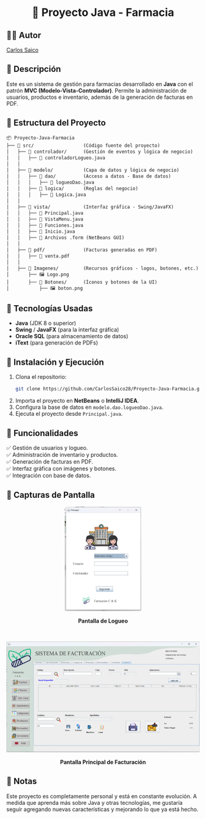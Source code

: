 <h1 align="center">📌 Proyecto Java - Farmacia</h1>

## 👨‍💻 Autor
[Carlos Saico](https://github.com/CarlosSaico28)

## 🏥 Descripción
Este es un sistema de gestión para farmacias desarrollado en **Java** con el patrón **MVC (Modelo-Vista-Controlador)**. Permite la administración de usuarios, productos e inventario, además de la generación de facturas en PDF.

## 📂 Estructura del Proyecto
```
📦 Proyecto-Java-Farmacia
├── 📂 src/                  (Código fuente del proyecto)
│   ├── 📂 controlador/      (Gestión de eventos y lógica de negocio)
│   │   ├── 📄 controladorLogueo.java
│   │
│   ├── 📂 modelo/           (Capa de datos y lógica de negocio)
│   │   ├── 📂 dao/          (Acceso a datos - Base de datos)
│   │   │   ├── 📄 logueoDao.java
│   │   ├── 📂 logica/       (Reglas del negocio)
│   │   │   ├── 📄 Logica.java
│   │
│   ├── 📂 vista/            (Interfaz gráfica - Swing/JavaFX)
│   │   ├── 📄 Principal.java
│   │   ├── 📄 VistaMenu.java
│   │   ├── 📄 Funciones.java
│   │   ├── 📄 Inicio.java
│   │   ├── 📄 Archivos .form (NetBeans GUI)
│   │
│   ├── 📂 pdf/              (Facturas generadas en PDF)
│   │   ├── 📄 venta.pdf
│   │
│   ├── 📂 Imagenes/         (Recursos gráficos - logos, botones, etc.)
│       ├── 🖼️ Logo.png
│       ├── 📂 Botones/      (Íconos y botones de la UI)
│           ├── 🖼️ boton.png
```
## 🔧 Tecnologías Usadas
- **Java** (JDK 8 o superior)
- **Swing** / **JavaFX** (para la interfaz gráfica)
- **Oracle SQL** (para almacenamiento de datos)
- **iText** (para generación de PDFs)
## 🚀 Instalación y Ejecución
1. Clona el repositorio:
   ```sh
   git clone https://github.com/CarlosSaico28/Proyecto-Java-Farmacia.git
   ```
2. Importa el proyecto en **NetBeans** o **IntelliJ IDEA**.
3. Configura la base de datos en `modelo.dao.logueoDao.java`.
4. Ejecuta el proyecto desde `Principal.java`.

## 📜 Funcionalidades
✅ Gestión de usuarios y logueo.  
✅ Administración de inventario y productos.  
✅ Generación de facturas en PDF.  
✅ Interfaz gráfica con imágenes y botones.  
✅ Integración con base de datos.

## 📸 Capturas de Pantalla
<p align="center">
  <img src="https://github.com/CarlosSaico28/imagesBraTS/blob/152bce1ce70e056db132f9e95f8e7ebaff8f91e2/Proyecto-Java-Farmacia/LogueoFarmacia.png" width="200">
</p>
<p align="center"><b>Pantalla de Logueo</b></p>
<br>
<p align="center">
  <img src="https://github.com/CarlosSaico28/imagesBraTS/blob/a8a53f978aaed9984876f735975d14e30874a222/Proyecto-Java-Farmacia/Factura.png" width="700">
</p>
<p align="center"><b>Pantalla Principal de Facturación</b></p>

## 📝 Notas
Este proyecto es completamente personal y está en constante evolución. A medida que aprenda más sobre Java y otras tecnologías, me gustaría seguir agregando nuevas características y mejorando lo que ya está hecho.







